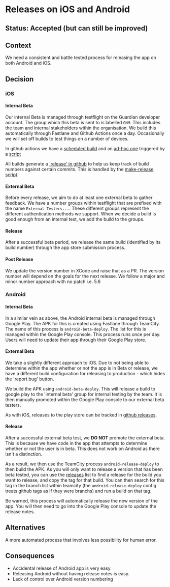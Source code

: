 # Releases on iOS and Android

## Status: Accepted (but can still be improved)

## Context

We need a consistent and battle tested process for releasing the app on both Android and iOS.

## Decision

### iOS

#### Internal Beta

Our internal Beta is managed through testflight on the Guardian developer account. The group which this beta is sent to is labelled `GNM`. This includes the team and internal stakeholders within the organisation. We build this automatically through Fastlane and Github Actions once a day. Occasionally we will set off builds to test things on a number of devices.

In github actions we have a [scheduled build](https://github.com/guardian/editions/actions?query=workflow%3Ascheduled-ios-beta) and an [ad-hoc one](https://github.com/guardian/editions/actions?query=workflow%3A%22Upload+ios-beta%22) triggered by a [script](https://github.com/guardian/editions/blob/master/script/upload-ios-build.sh)

All builds generate a ['release' in github](https://github.com/guardian/editions/releases) to help us keep track of build numbers against certain commits. This is handled by the [make-release script](https://github.com/guardian/editions/blob/master/script/make-release.js).

#### External Beta

Before every release, we aim to do at least one external beta to gather feedback. We have a number groups within testflight that are prefixed with the name `External Testers...`. These different groups represent the different authentication methods we support. When we decide a build is good enough from an internal test, we add the build to the groups.

#### Release

After a successful beta period, we release the same build (identified by its build number) through the app store submission process.

#### Post Release

We update the version number in XCode and raise that as a PR. The version number will depend on the goals for the next release. We follow a major and minor number approach with no patch i.e. 5.6

### Android

#### Internal Beta

In a similar vein as above, the Android internal beta is managed through Google Play. The APK for this is created using Fastlane through TeamCity. The name of this process is `android-beta-deploy`. The list for this is managed within the Google Play console. This process runs once per day. Users will need to update their app through their Google Play store.

#### External Beta

We take a slightly different approach to iOS. Due to not being able to determine within the app whether or not the app is in Beta or release, we have a different build configuration for releasing to production - which hides the 'report bug' button.

We build the APK using `android-beta-deploy`. This will release a build to google play to the 'internal beta' group for internal testing by the team. It is then manually promoted within the Google Play console to our external beta testers.

As with iOS, releases to the play store can be tracked in [github releases](https://github.com/guardian/editions/releases).

#### Release

After a successful external beta test, we **DO NOT** promote the external beta. This is because we have code in the app that attempts to determine whether or not the user is in beta. This does not work on Android as there isn't a distinction.

As a result, we then use the TeamCity process `android-release-deploy` to then build the APK. As you will only want to release a version that has been beta tested, you can use the [releases](https://github.com/guardian/editions/releases) list to find a release for the build you want to release, and copy the tag for that build. You can then search for this tag in the branch list within teamcity (the `android-release-deploy` config treats github tags as if they were branchs) and run a build on that tag.

Be warned, this process will automatically release the new version of the app. You will then need to go into the Google Play console to update the release notes.

## Alternatives

A more automated process that involves less possibility for human error.

## Consequences

-   Accidental release of Android app is very easy.
-   Releasing Android without having release notes is easy.
-   Lack of control over Android version numbering
